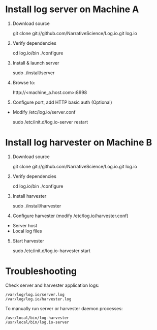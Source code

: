 # Install log server on Machine A

1) Download source

    git clone git://github.com/NarrativeScience/Log.io.git log.io

2) Verify dependencies

    cd log.io/bin
    ./configure

3) Install & launch server

    sudo ./install/server

4) Browse to:

    http://&lt;machine_a.host.com&gt;:8998

5) Configure port, add HTTP basic auth  (Optional)

- Modify /etc/log.io/server.conf
    
    sudo /etc/init.d/log.io-server restart

# Install log harvester on Machine B

1) Download source

    git clone git://github.com/NarrativeScience/Log.io.git log.io

2) Verify dependencies

    cd log.io/bin
    ./configure

3) Install harvester

    sudo ./install/harvester

4) Configure harvester (modify /etc/log.io/harvester.conf)

- Server host
- Local log files

5) Start harvester

    sudo /etc/init.d/log.io-harvester start

# Troubleshooting

Check server and harvester application logs:
    
    /var/log/log.io/server.log
    /var/log/log.io/harvester.log

To manually run server or harvester daemon processes:

    /usr/local/bin/log-harvester
    /usr/local/bin/log.io-server
